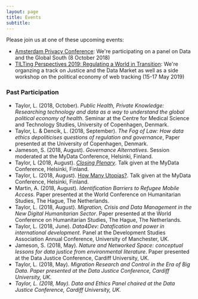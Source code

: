 ```yaml
---
layout: page
title: Events
subtitle:
---
```


Please join us at one of these upcoming events:

- [Amsterdam Privacy Conference](https://www.apc2018.com): We're participating on a panel on Data and the Global South (8 October 2018)
- [TILTing Perspectives 2019: Regulating a World in Transition](https://www.tilburguniversity.edu/research/institutes-and-research-groups/tilt/news-call-for-papter-tilting-perspectives-transition.htm): We're organzing a track on Justice and the Data Market as well as a side workshop on the political economy of web tracking (15-17 May 2019)

### Past Participation

- Taylor, L. (2018, October). <i>Public Health, Private Knowledge: Researching technology and data as a way to understand the global political economy of health</i>. Seminar at the Centre for Medical Science and Technology Studies, University of Copenhagen, Denmark.
- Taylor, L. & Dencik, L. (2018, September). <i>The Fog of Law: How data ethics depoliticises questions of regulation and governance</i>, Paper presented at the University of Copenhagen, Denmark.
- Jameson, S. (2018, August). <i>Governance Alternatives</i>. Session moderated at the MyData Conference, Helsinki, Finland.
- Taylor, L (2018, August). [_Closing Plenary_](https://www.youtube.com/watch?v=gIVdgh7DaCo). Talk given at the MyData Conference, Helsinki, Finland.
- Taylor, L. (2018, August). [How Many Utopias?](https://www.youtube.com/watch?v=CiUOmHl8ddc). Talk given at the MyData Conference, Helsinki, Finland.
- Martin, A. (2018, August). <i>Identification Barriers to Refugee Mobile Access</i>. Paper presented at the World Conference on Humanitarian Studies, The Hague, The Netherlands.
- Taylor, L. (2018, August). <i>Migration, Crisis and Data Management in the New Digital Humanitarian Sector</i>. Paper presented at the World Conference on Humanitarian Studies, The Hague, The Netherlands.
- Taylor, L. (2018, June). <i>Data4Dev: Datafication and power in international development</i>. Panel at the Development Studies Association Annual Conference, University of Manchester, UK.
- Jameson, S. (2018, May). <i>Nature and Networked Space: conceptual lessons for data justice from environmental literature</i>. Paper presented at the Data Justice Conference, Cardiff University, UK.
- Taylor, L. (2018, May). <i>Migration Research and Control in the Era of Big Data<i/>. Paper presented at the Data Justice Conference, Cardiff University, UK.
- Taylor, L. (2018, May). <i>Data and Ethics</i> Panel chaired at the Data Justice Conference, Cardiff University, UK.
